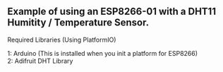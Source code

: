 ## Example of using an ESP8266-01 with a DHT11 Humitity / Temperature Sensor.
Required Libraries (Using PlatformIO)  

1: Arduino (This is installed when you init a platform for ESP8266)  
2: Adifruit DHT Library
